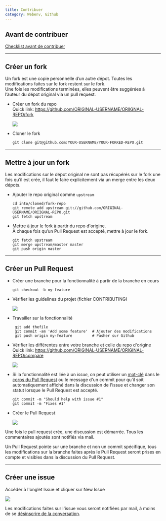 ```yaml
---
title: Contribuer
category: Webenv, Github
---
```


## Avant de contribuer

[Checklist avant de contribuer](https://opensource.guide/how-to-contribute/#a-checklist-before-you-contribute)

---

## Créer un fork

Un fork est une copie personnelle d’un autre dépot. Toutes les modifications faites sur le fork restent sur le fork.  
Une fois les modifications terminées, elles peuvent être suggérées à l’auteur du dépot original via un pull request.

* Créer un fork du repo  
  Quick link: https://github.com/ORIGINAL-USERNAME/ORIIGNAL-REPO/fork

  ![](https://help.github.com/assets/images/help/repository/fork_button.jpg)

* Cloner le fork

      git clone git@github.com:YOUR-USERNAME/YOUR-FORKED-REPO.git

---

## Mettre à jour un fork

Les modifications sur le dépot original ne sont pas récupérés sur le fork une fois qu’il est crée, il faut le faire explicitement via un merge entre les deux dépots. 

* Ajouter le repo original comme `upstream`

      cd into/cloned/fork-repo
      git remote add upstream git://github.com/ORIGINAL-USERNAME/ORIIGNAL-REPO.git
      git fetch upstream

* Mettre à jour le fork à partir du repo d'origine.  
  À chaque fois qu’un Pull Request est accepté, mettre à jour le fork.

      git fetch upstream
      git merge upstream/master master
      git push origin master

---

## Créer un Pull Request

* Créer une branche pour la fonctionnalité à partir de la branche en cours

      git checkout -b my-feature

* Vérifier les guidelines du projet (fichier CONTRIBUTING)

  ![](https://help.github.com/assets/images/help/pull_requests/contributing-guidelines.png)

* Travailler sur la fonctionnalité

       git add thefile
       git commit -am 'Add some feature'  # Ajouter des modifications
       git push origin my-feature         # Pusher sur Github

* Vérifier les différentes entre votre branche et celle du repo d'origine  
  Quick link: https://github.com/ORIGINAL-USERNAME/ORIGINAL-REPO/compare

  ![](https://help.github.com/assets/images/help/pull_requests/pull-request-start-review-button.png)

* Si la fonctionnalité est liée à un *issue*, on peut utiliser un [mot-clé](https://help.github.com/articles/closing-issues-using-keywords/) dans le [corps du Pull Request](https://github.blog/2013-05-14-closing-issues-via-pull-requests/) ou le message d'un commit pour qu'il soit automatiquement affiché dans la discussion de l'issue et changer son statut lorsque le Pull Request est accepté.

      git commit -m "Should help with issue #1"
      git commit -m "Fixes #1"

* Créer le Pull Request

  ![](https://help.github.com/assets/images/help/pull_requests/pullrequest-send.png)

Une fois le pull request crée, une discussion est démarrée. Tous les commentaires ajoutés sont notifiés via mail.

Un Pull Request pointe sur une branche et non un commit spécifique, tous les modifications sur la branche faites après le Pull Request seront prises en compte et visibles dans la discussion du Pull Request.

---

## Créer une issue

Accéder à l'onglet Issue et cliquer sur New Issue

![](https://help.github.com/assets/images/help/issues/new_issues_button.png)

Les modifications faites sur l'issue vous seront notifiées par mail, à moins de se [désinscrire de la conversation](https://help.github.com/articles/subscribing-to-and-unsubscribing-from-notifications/).

